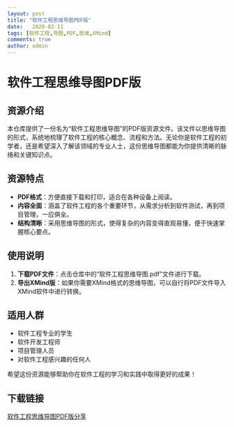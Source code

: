 ```yaml
---
layout: post
title: "软件工程思维导图PDF版"
date:   2020-02-11
tags: [软件工程,导图,PDF,思维,XMind]
comments: true
author: admin
---
```

# 软件工程思维导图PDF版

## 资源介绍

本仓库提供了一份名为“软件工程思维导图”的PDF版资源文件。该文件以思维导图的形式，系统地梳理了软件工程的核心概念、流程和方法。无论你是软件工程的初学者，还是希望深入了解该领域的专业人士，这份思维导图都能为你提供清晰的脉络和关键知识点。

## 资源特点

- **PDF格式**：方便直接下载和打印，适合在各种设备上阅读。
- **内容全面**：涵盖了软件工程的各个重要环节，从需求分析到软件测试，再到项目管理，一应俱全。
- **结构清晰**：采用思维导图的形式，使得复杂的内容变得直观易懂，便于快速掌握核心要点。

## 使用说明

1. **下载PDF文件**：点击仓库中的“软件工程思维导图.pdf”文件进行下载。
2. **导出XMind版**：如果你需要XMind格式的思维导图，可以自行将PDF文件导入XMind软件中进行转换。

## 适用人群

- 软件工程专业的学生
- 软件开发工程师
- 项目管理人员
- 对软件工程感兴趣的任何人

希望这份资源能够帮助你在软件工程的学习和实践中取得更好的成果！

## 下载链接

[软件工程思维导图PDF版分享](https://pan.quark.cn/s/6303d7f813aa)